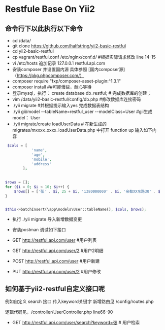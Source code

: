 Restfule Base On Yii2 
==========================



## 命令行下以此执行以下命令

- cd /data/
- git clone https://github.com/halfstring/yii2-basic-restful
- cd yii2-basic-restful
- cp vagrant/restful.conf  /etc/nginx/conf.d/  #根据实际请求修改 line 14-15
- vi /etc/hosts  追加记录   127.0.0.1   restful.api.com
- 安装composer 并设置国内源 具体参照  [国内composer源]（https://pkg.phpcomposer.com/） 
- composer require "fxp/composer-asset-plugin:^1.3.1"
- composer install  ##可能慢些，耐心等待
- 登录mysql，执行： create database db_restful; # 完成数据库的创建；
- vim  /data/yii2-basic-restful/config/db.php #修改数据库连接密码
- ./yii migrate #并根据提示输入yes  完成数据表结构
- ./yii gii/model --tableName=restful_user --modelClass=User #gii生成model： User
- ./yii migrate/create loadUserData  # 在新生成的migrates/mxxxx_xxxx_loadUserData.php 中打开  function up 输入如下内容


``` php 
 $cols = [
            'name',
            'age',
            'mobile',
            'address'
        ];
        
        
$rows = [];
for ($i = 0; $i < 10; $i++) {
    $rows[] = ['张' . $i, 25 + $i, '1380000000' . $i, '帝都XX东路30' . $i . '号'];
}


$this->batchInsert(\app\models\User::tableName(), $cols, $rows);
```

- 执行 ./yii migrate 导入新增数据变更


- 安装postman 调试如下接口


- GET http://restful.api.com/user 		#用户列表
- GET http://restful.api.com/user/2 	#用户2明细
- POST http://restful.api.com/user 		#用户新建
- PUT http://restful.api.com/user/2 	#用户修改

## 如何基于yii2-restful自定义接口呢

例如自定义 search 接口 传入keyword关键字
新增路由见 /config/routes.php

逻辑代码见，/controller/UserController.php  line66-90



- GET http://restful.api.com/user/search?keyword=张  # 用户检索 


